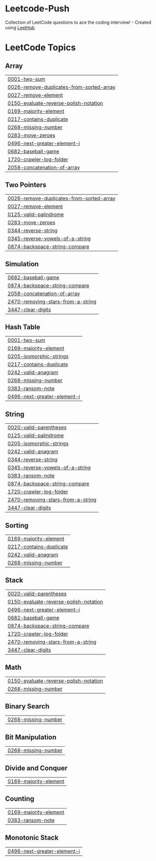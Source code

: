 # Leetcode-Push
Collection of LeetCode questions to ace the coding interview! - Created using [LeetHub](https://github.com/QasimWani/LeetHub)

<!---LeetCode Topics Start-->
# LeetCode Topics
## Array
|  |
| ------- |
| [0001-two-sum](https://github.com/Axel3246/Leetcode-Push/tree/master/0001-two-sum) |
| [0026-remove-duplicates-from-sorted-array](https://github.com/Axel3246/Leetcode-Push/tree/master/0026-remove-duplicates-from-sorted-array) |
| [0027-remove-element](https://github.com/Axel3246/Leetcode-Push/tree/master/0027-remove-element) |
| [0150-evaluate-reverse-polish-notation](https://github.com/Axel3246/Leetcode-Push/tree/master/0150-evaluate-reverse-polish-notation) |
| [0169-majority-element](https://github.com/Axel3246/Leetcode-Push/tree/master/0169-majority-element) |
| [0217-contains-duplicate](https://github.com/Axel3246/Leetcode-Push/tree/master/0217-contains-duplicate) |
| [0268-missing-number](https://github.com/Axel3246/Leetcode-Push/tree/master/0268-missing-number) |
| [0283-move-zeroes](https://github.com/Axel3246/Leetcode-Push/tree/master/0283-move-zeroes) |
| [0496-next-greater-element-i](https://github.com/Axel3246/Leetcode-Push/tree/master/0496-next-greater-element-i) |
| [0682-baseball-game](https://github.com/Axel3246/Leetcode-Push/tree/master/0682-baseball-game) |
| [1720-crawler-log-folder](https://github.com/Axel3246/Leetcode-Push/tree/master/1720-crawler-log-folder) |
| [2058-concatenation-of-array](https://github.com/Axel3246/Leetcode-Push/tree/master/2058-concatenation-of-array) |
## Two Pointers
|  |
| ------- |
| [0026-remove-duplicates-from-sorted-array](https://github.com/Axel3246/Leetcode-Push/tree/master/0026-remove-duplicates-from-sorted-array) |
| [0027-remove-element](https://github.com/Axel3246/Leetcode-Push/tree/master/0027-remove-element) |
| [0125-valid-palindrome](https://github.com/Axel3246/Leetcode-Push/tree/master/0125-valid-palindrome) |
| [0283-move-zeroes](https://github.com/Axel3246/Leetcode-Push/tree/master/0283-move-zeroes) |
| [0344-reverse-string](https://github.com/Axel3246/Leetcode-Push/tree/master/0344-reverse-string) |
| [0345-reverse-vowels-of-a-string](https://github.com/Axel3246/Leetcode-Push/tree/master/0345-reverse-vowels-of-a-string) |
| [0874-backspace-string-compare](https://github.com/Axel3246/Leetcode-Push/tree/master/0874-backspace-string-compare) |
## Simulation
|  |
| ------- |
| [0682-baseball-game](https://github.com/Axel3246/Leetcode-Push/tree/master/0682-baseball-game) |
| [0874-backspace-string-compare](https://github.com/Axel3246/Leetcode-Push/tree/master/0874-backspace-string-compare) |
| [2058-concatenation-of-array](https://github.com/Axel3246/Leetcode-Push/tree/master/2058-concatenation-of-array) |
| [2470-removing-stars-from-a-string](https://github.com/Axel3246/Leetcode-Push/tree/master/2470-removing-stars-from-a-string) |
| [3447-clear-digits](https://github.com/Axel3246/Leetcode-Push/tree/master/3447-clear-digits) |
## Hash Table
|  |
| ------- |
| [0001-two-sum](https://github.com/Axel3246/Leetcode-Push/tree/master/0001-two-sum) |
| [0169-majority-element](https://github.com/Axel3246/Leetcode-Push/tree/master/0169-majority-element) |
| [0205-isomorphic-strings](https://github.com/Axel3246/Leetcode-Push/tree/master/0205-isomorphic-strings) |
| [0217-contains-duplicate](https://github.com/Axel3246/Leetcode-Push/tree/master/0217-contains-duplicate) |
| [0242-valid-anagram](https://github.com/Axel3246/Leetcode-Push/tree/master/0242-valid-anagram) |
| [0268-missing-number](https://github.com/Axel3246/Leetcode-Push/tree/master/0268-missing-number) |
| [0383-ransom-note](https://github.com/Axel3246/Leetcode-Push/tree/master/0383-ransom-note) |
| [0496-next-greater-element-i](https://github.com/Axel3246/Leetcode-Push/tree/master/0496-next-greater-element-i) |
## String
|  |
| ------- |
| [0020-valid-parentheses](https://github.com/Axel3246/Leetcode-Push/tree/master/0020-valid-parentheses) |
| [0125-valid-palindrome](https://github.com/Axel3246/Leetcode-Push/tree/master/0125-valid-palindrome) |
| [0205-isomorphic-strings](https://github.com/Axel3246/Leetcode-Push/tree/master/0205-isomorphic-strings) |
| [0242-valid-anagram](https://github.com/Axel3246/Leetcode-Push/tree/master/0242-valid-anagram) |
| [0344-reverse-string](https://github.com/Axel3246/Leetcode-Push/tree/master/0344-reverse-string) |
| [0345-reverse-vowels-of-a-string](https://github.com/Axel3246/Leetcode-Push/tree/master/0345-reverse-vowels-of-a-string) |
| [0383-ransom-note](https://github.com/Axel3246/Leetcode-Push/tree/master/0383-ransom-note) |
| [0874-backspace-string-compare](https://github.com/Axel3246/Leetcode-Push/tree/master/0874-backspace-string-compare) |
| [1720-crawler-log-folder](https://github.com/Axel3246/Leetcode-Push/tree/master/1720-crawler-log-folder) |
| [2470-removing-stars-from-a-string](https://github.com/Axel3246/Leetcode-Push/tree/master/2470-removing-stars-from-a-string) |
| [3447-clear-digits](https://github.com/Axel3246/Leetcode-Push/tree/master/3447-clear-digits) |
## Sorting
|  |
| ------- |
| [0169-majority-element](https://github.com/Axel3246/Leetcode-Push/tree/master/0169-majority-element) |
| [0217-contains-duplicate](https://github.com/Axel3246/Leetcode-Push/tree/master/0217-contains-duplicate) |
| [0242-valid-anagram](https://github.com/Axel3246/Leetcode-Push/tree/master/0242-valid-anagram) |
| [0268-missing-number](https://github.com/Axel3246/Leetcode-Push/tree/master/0268-missing-number) |
## Stack
|  |
| ------- |
| [0020-valid-parentheses](https://github.com/Axel3246/Leetcode-Push/tree/master/0020-valid-parentheses) |
| [0150-evaluate-reverse-polish-notation](https://github.com/Axel3246/Leetcode-Push/tree/master/0150-evaluate-reverse-polish-notation) |
| [0496-next-greater-element-i](https://github.com/Axel3246/Leetcode-Push/tree/master/0496-next-greater-element-i) |
| [0682-baseball-game](https://github.com/Axel3246/Leetcode-Push/tree/master/0682-baseball-game) |
| [0874-backspace-string-compare](https://github.com/Axel3246/Leetcode-Push/tree/master/0874-backspace-string-compare) |
| [1720-crawler-log-folder](https://github.com/Axel3246/Leetcode-Push/tree/master/1720-crawler-log-folder) |
| [2470-removing-stars-from-a-string](https://github.com/Axel3246/Leetcode-Push/tree/master/2470-removing-stars-from-a-string) |
| [3447-clear-digits](https://github.com/Axel3246/Leetcode-Push/tree/master/3447-clear-digits) |
## Math
|  |
| ------- |
| [0150-evaluate-reverse-polish-notation](https://github.com/Axel3246/Leetcode-Push/tree/master/0150-evaluate-reverse-polish-notation) |
| [0268-missing-number](https://github.com/Axel3246/Leetcode-Push/tree/master/0268-missing-number) |
## Binary Search
|  |
| ------- |
| [0268-missing-number](https://github.com/Axel3246/Leetcode-Push/tree/master/0268-missing-number) |
## Bit Manipulation
|  |
| ------- |
| [0268-missing-number](https://github.com/Axel3246/Leetcode-Push/tree/master/0268-missing-number) |
## Divide and Conquer
|  |
| ------- |
| [0169-majority-element](https://github.com/Axel3246/Leetcode-Push/tree/master/0169-majority-element) |
## Counting
|  |
| ------- |
| [0169-majority-element](https://github.com/Axel3246/Leetcode-Push/tree/master/0169-majority-element) |
| [0383-ransom-note](https://github.com/Axel3246/Leetcode-Push/tree/master/0383-ransom-note) |
## Monotonic Stack
|  |
| ------- |
| [0496-next-greater-element-i](https://github.com/Axel3246/Leetcode-Push/tree/master/0496-next-greater-element-i) |
<!---LeetCode Topics End-->